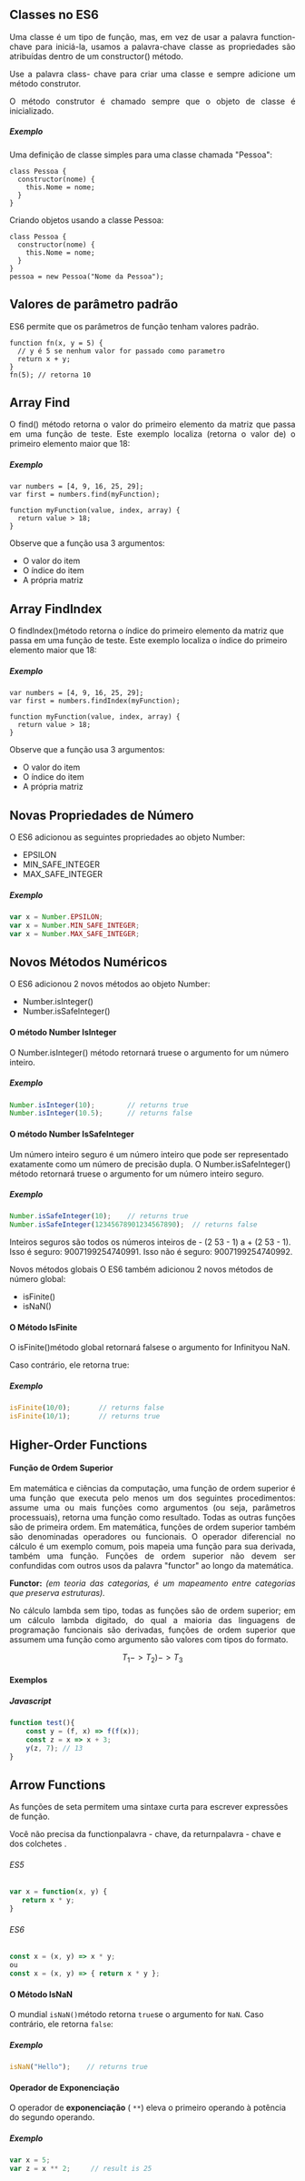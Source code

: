 ## Classes no ES6

<p align="justify">
Uma classe é um tipo de função, mas, em vez de usar a palavra function- chave para iniciá-la, usamos a palavra-chave classe as propriedades são atribuídas dentro de um constructor() método.
</p>
<p align="justify">
Use a palavra class- chave para criar uma classe e sempre adicione um método construtor.
</p>
<p align="justify">
O método construtor é chamado sempre que o objeto de classe é inicializado.
</p>

##### Exemplo
Uma definição de classe simples para uma classe chamada "Pessoa":

```JS
class Pessoa {
  constructor(nome) {
    this.Nome = nome;
  }
}
```
<p align="justify">
Criando objetos usando a classe Pessoa:
</p>

```JS
class Pessoa {
  constructor(nome) {
    this.Nome = nome;
  }
}
pessoa = new Pessoa("Nome da Pessoa");
```

## Valores de parâmetro padrão
ES6 permite que os parâmetros de função tenham valores padrão.

```JS
function fn(x, y = 5) {
  // y é 5 se nenhum valor for passado como parametro
  return x + y;
}
fn(5); // retorna 10
```

## Array Find

<p align="justify">
O find() método retorna o valor do primeiro elemento da matriz que passa em uma função de teste.
Este exemplo localiza (retorna o valor de) o primeiro elemento maior que 18:
</p>

##### Exemplo

```JS
var numbers = [4, 9, 16, 25, 29];
var first = numbers.find(myFunction);

function myFunction(value, index, array) {
  return value > 18;
}
```
Observe que a função usa 3 argumentos:

- O valor do item
- O índice do item
- A própria matriz


## Array FindIndex

O findIndex()método retorna o índice do primeiro elemento da matriz que passa em uma função de teste.
Este exemplo localiza o índice do primeiro elemento maior que 18:

##### Exemplo
```JS
var numbers = [4, 9, 16, 25, 29];
var first = numbers.findIndex(myFunction);

function myFunction(value, index, array) {
  return value > 18;
}
```
Observe que a função usa 3 argumentos:

- O valor do item
- O índice do item
- A própria matriz


## Novas Propriedades de Número
O ES6 adicionou as seguintes propriedades ao objeto Number:

- EPSILON
- MIN_SAFE_INTEGER
- MAX_SAFE_INTEGER

##### Exemplo
```js
var x = Number.EPSILON;
var x = Number.MIN_SAFE_INTEGER;
var x = Number.MAX_SAFE_INTEGER;
```
## Novos Métodos Numéricos
O ES6 adicionou 2 novos métodos ao objeto Number:

- Number.isInteger()
- Number.isSafeInteger()

#### O método Number IsInteger
O Number.isInteger() método retornará truese o argumento for um número inteiro.

##### Exemplo
```js
Number.isInteger(10);        // returns true
Number.isInteger(10.5);      // returns false
```
#### O método Number IsSafeInteger
Um número inteiro seguro é um número inteiro que pode ser representado exatamente como um número de precisão dupla.
O Number.isSafeInteger() método retornará truese o argumento for um número inteiro seguro.

##### Exemplo
```js
Number.isSafeInteger(10);    // returns true
Number.isSafeInteger(12345678901234567890);  // returns false
```

Inteiros seguros são todos os números inteiros de - (2 53 - 1) a + (2 53 - 1).
Isso é seguro: 9007199254740991. Isso não é seguro: 9007199254740992.

Novos métodos globais
O ES6 também adicionou 2 novos métodos de número global:

- isFinite()
- isNaN()

#### O Método IsFinite

O isFinite()método global retornará falsese o argumento for Infinityou NaN.

Caso contrário, ele retorna true:

##### Exemplo

```js
isFinite(10/0);       // returns false
isFinite(10/1);       // returns true
```



## Higher-Order Functions

#### Função de Ordem Superior

<p align="justify">
Em matemática e ciências da computação, uma função de ordem superior é uma função que executa pelo menos um dos seguintes procedimentos: assume uma ou mais funções como argumentos (ou seja, parâmetros processuais), retorna uma função como resultado.
Todas as outras funções são de primeira ordem. Em matemática, funções de ordem superior também são denominadas operadores ou funcionais. O operador diferencial no cálculo é um exemplo comum, pois mapeia uma função para sua derivada, também uma função. Funções de ordem superior não devem ser confundidas com outros usos da palavra "functor" ao longo da matemática.
</p>

<p align="justify">	
	<b>Functor: </b> <i>(em teoria das categorias, é um mapeamento entre categorias que preserva estruturas).</i>
</p>

<p align="justify">
No cálculo lambda sem tipo, todas as funções são de ordem superior; em um cálculo lambda digitado, do qual a maioria das linguagens de programação funcionais são derivadas, funções de ordem superior que assumem uma função como argumento são valores com tipos do formato.
</p>


$$
{T_1}->{T_2})->{T_3}
$$


#### Exemplos
##### Javascript

```js
function test(){
	const y = (f, x) => f(f(x));
	const z = x => x + 3;
	y(z, 7); // 13
}
```
## Arrow Functions

As funções de seta permitem uma sintaxe curta para escrever expressões de função.

Você não precisa da functionpalavra - chave, da returnpalavra - chave e dos colchetes .

###### ES5
```js
var x = function(x, y) {
   return x * y;
}
```
###### ES6
```js
const x = (x, y) => x * y;
ou
const x = (x, y) => { return x * y };
```

#### O Método IsNaN 

O mundial `isNaN()`método retorna `true`se o argumento for `NaN`. Caso contrário, ele retorna `false`:

##### Exemplo

```js
isNaN("Hello");    // returns true
```

#### Operador de Exponenciação

O operador de **exponenciação** ( `**`) eleva o primeiro operando à potência do segundo operando.

##### Exemplo
```js
var x = 5;
var z = x ** 2;     // result is 25
```
